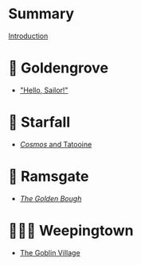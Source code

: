 # Summary

[Introduction](front_matter/introduction.md)

# 📜 Goldengrove

- ["Hello, Sailor!"](goldengrove/hello_sailor.md)

# 💫 Starfall

- [_Cosmos_ and Tatooine](starfall/cosmos_and_tatooine.md)

# 👻 Ramsgate

- [_The Golden Bough_](ramsgate/the_golden_bough.md)

# 🧑‍🤝‍🧑 Weepingtown

- [The Goblin Village](weepingtown/goblin_village.md)

<!--
# 🧬 Appleton
# 💻 Blackpool
# 🏦 Casterlyrock
# 🧍‍♂️ Dreadfort
# 🌿 Ivyhall
# 🪦 Kingsgrave
# 💬 Lemonwood
# 🧠 Pyke
# 🌋 Stonedance
-->
